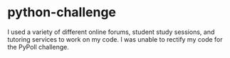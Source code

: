 # python-challenge

I used a variety of different online forums, student study sessions, and tutoring services to work on my code. I was unable to rectify my code for the PyPoll challenge. 
